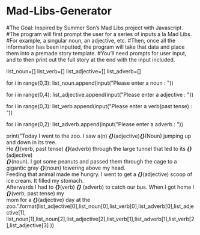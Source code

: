# Mad-Libs-Generator
#The Goal: Inspired by Summer Son’s Mad Libs project with Javascript. 
#The program will first prompt the user for a series of inputs a la Mad Libs. 
#For example, a singular noun, an adjective, etc. 
#Then, once all the information has been inputted, the program will take that data and place them into a premade story template. 
#You’ll need prompts for user input, and to then print out the full story at the end with the input included.

list_noun=[]
list_verb=[]
list_adjective=[]
list_adverb=[]

for i in range(0,3):
    list_noun.append(input("Please enter a noun : "))

for i in range(0,4):
    list_adjective.append(input("Please enter a adjective : "))

for i in range(0,3):
    list_verb.append(input("Please enter a verb(past tense) : "))

for i in range(0,2):
    list_adverb.append(input("Please enter a adverb : "))


print("Today I went to the zoo. I saw a(n) ___{}___(adjective)___{}___(Noun) jumping up and down in its tree.\
He ___{}___(verb, past tense) ___{}___(adverb) through the large tunnel that led to its ___{}___(adjective)\
___{}___(noun). I got some peanuts and passed them through the cage to a gigantic gray ___{}___(noun) towering above my head.\
Feeding that animal made me hungry. I went to get a ___{}___(adjective) scoop of ice cream. It filled my stomach.\
Afterwards I had to ___{}___(verb) ___{}___ (adverb) to catch our bus. When I got home I ___{}___(verb, past tense) my\
mom for a ___{}___(adjective) day at the zoo.".format(list_adjective[0],list_noun[0],list_verb[0],list_adverb[0],list_adjective[1],
    list_noun[1],list_noun[2],list_adjective[2],list_verb[1],list_adverb[1],list_verb[2],list_adjective[3] ))
